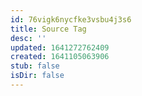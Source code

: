 ```yaml
---
id: 76vigk6nycfke3vsbu4j3s6
title: Source Tag
desc: ''
updated: 1641272762409
created: 1641105063906
stub: false
isDir: false
---
```



